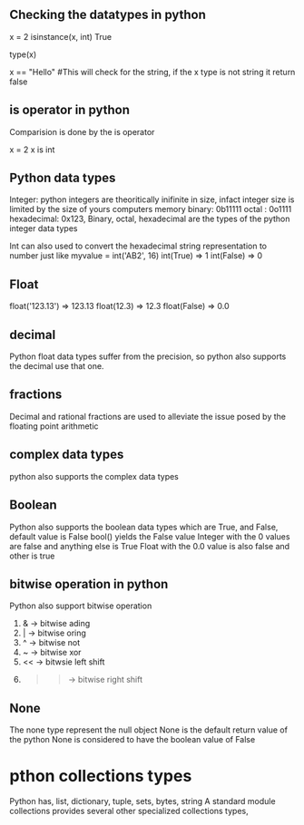 Checking the datatypes in python
--------------------------------
x = 2
isinstance(x, int)
True

type(x)

x == "Hello" #This will check for the string, if the x type is not string it return false

is operator in python
---------------------
Comparision is done by the is operator

x = 2
x is int


Python data types
----------------
Integer: python integers are theoritically inifinite in size, infact integer size is limited by the size of yours computers memory
binary: 0b11111
octal : 0o1111
hexadecimal: 0x123, Binary, octal, hexadecimal are the types of the python integer data types

Int can also used to convert the hexadecimal string representation to number just like
myvalue = int('AB2', 16)
int(True) => 1
int(False) => 0


Float
-----
float('123.13') => 123.13
float(12.3) => 12.3
float(False) => 0.0

decimal
----------
Python float data types suffer from the precision, so python also supports the decimal use that one.

fractions
----------
Decimal and rational fractions are used to alleviate the issue posed by the floating point arithmetic

complex data types 
--------------------
python also supports the complex data types

Boolean
--------
Python also supports the boolean data types which are True, and False, default value is False
bool() yields the False value
Integer with the 0 values are false and anything else is True
Float with the 0.0 value is also false and other is true

bitwise operation in python
-----------------------------
Python also support bitwise operation
1. & ->  bitwise ading
2. | ->  bitwise oring
3. ^ ->  bitwise not
4. ~ ->  bitwise xor
6. << -> bitwsie left shift
7. >> -> bitwise right shift

None
-----
The none type represent the null object
None is the default return value of the python 
None is considered to have the boolean value of False



pthon collections types
========================
Python has, list, dictionary, tuple, sets, bytes, string 
A standard module collections provides several other specialized collections types,
